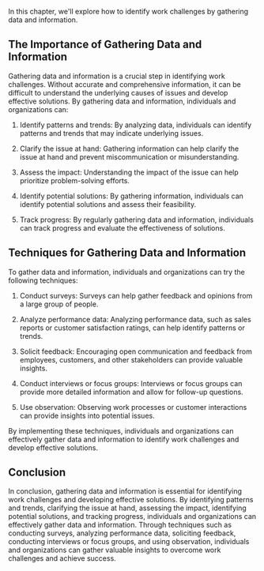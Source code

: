 
In this chapter, we'll explore how to identify work challenges by gathering data and information.

The Importance of Gathering Data and Information
------------------------------------------------

Gathering data and information is a crucial step in identifying work challenges. Without accurate and comprehensive information, it can be difficult to understand the underlying causes of issues and develop effective solutions. By gathering data and information, individuals and organizations can:

1. Identify patterns and trends: By analyzing data, individuals can identify patterns and trends that may indicate underlying issues.

2. Clarify the issue at hand: Gathering information can help clarify the issue at hand and prevent miscommunication or misunderstanding.

3. Assess the impact: Understanding the impact of the issue can help prioritize problem-solving efforts.

4. Identify potential solutions: By gathering information, individuals can identify potential solutions and assess their feasibility.

5. Track progress: By regularly gathering data and information, individuals can track progress and evaluate the effectiveness of solutions.

Techniques for Gathering Data and Information
---------------------------------------------

To gather data and information, individuals and organizations can try the following techniques:

1. Conduct surveys: Surveys can help gather feedback and opinions from a large group of people.

2. Analyze performance data: Analyzing performance data, such as sales reports or customer satisfaction ratings, can help identify patterns or trends.

3. Solicit feedback: Encouraging open communication and feedback from employees, customers, and other stakeholders can provide valuable insights.

4. Conduct interviews or focus groups: Interviews or focus groups can provide more detailed information and allow for follow-up questions.

5. Use observation: Observing work processes or customer interactions can provide insights into potential issues.

By implementing these techniques, individuals and organizations can effectively gather data and information to identify work challenges and develop effective solutions.

Conclusion
----------

In conclusion, gathering data and information is essential for identifying work challenges and developing effective solutions. By identifying patterns and trends, clarifying the issue at hand, assessing the impact, identifying potential solutions, and tracking progress, individuals and organizations can effectively gather data and information. Through techniques such as conducting surveys, analyzing performance data, soliciting feedback, conducting interviews or focus groups, and using observation, individuals and organizations can gather valuable insights to overcome work challenges and achieve success.
